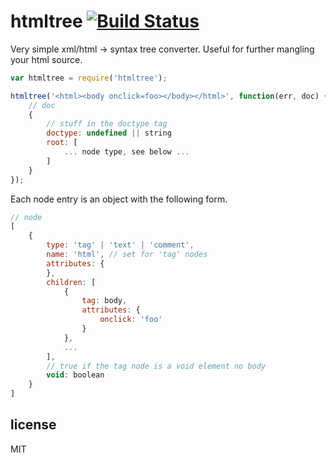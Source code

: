 # htmltree [![Build Status](https://secure.travis-ci.org/defunctzombie/node-htmltree.png?branch=master)](https://travis-ci.org/defunctzombie/node-htmltree) #

Very simple xml/html -> syntax tree converter. Useful for further mangling your html source.

```javascript
var htmltree = require('htmltree');

htmltree('<html><body onclick=foo></body></html>', function(err, doc) {
    // doc
    {
        // stuff in the doctype tag
        doctype: undefined || string
        root: [
            ... node type, see below ...
        ]
    }
});
```

Each node entry is an object with the following form.
```javascript
// node
[
    {
        type: 'tag' | 'text' | 'comment',
        name: 'html', // set for 'tag' nodes
        attributes: {
        },
        children: [
            {
                tag: body,
                attributes: {
                    onclick: 'foo'
                }
            },
            ...
        ],
        // true if the tag node is a void element no body
        void: boolean
    }
]
```

## license

MIT
